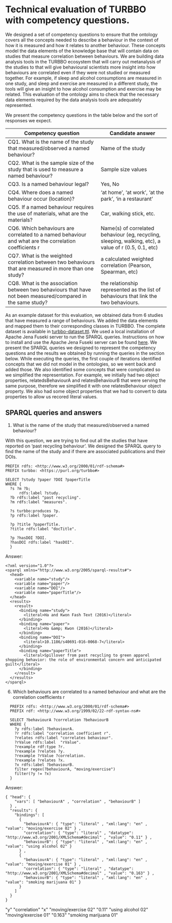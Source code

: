   # Technical evaluation of TURBBO with competency questions.
We designed a set of competency questions to ensure that the ontology covers all the concepts needed to describe a behaviour in the context of how it is measured and how it relates to another behaviour. These concepts model the data elements of the knowledge base that will contain data on studies that measure correlation between behaviours. We are building data analysis tools in the TURBBO ecosystem that will carry out metanalysis of the studies to that will give behavioural scientists more insight into how behaviours are correlated even if they were not studied or measured together. For example, if sleep and alcohol consumptions are measured in one study, and sleep and exercise are measured in a different study, the tools will give an insight to how alcohol consumption and exercise may be related. This evaluation of the ontology aims to check that the necessary data elements required by the data analysis tools are adequately represented. 

We present the competency questions in the table below and the sort of responses we expect.  

| Competency question  | Candidate answer |
| --- | --- |
| CQ1. What is the name of the study that measured/observed a named behaviour? | Name of the study |
| CQ2. What is the sample size of the study that is used to measure a named behaviour? | Sample size values |
| CQ3.  Is a named behaviour legal? | Yes, No |
| CQ4. Where does a named behaviour occur (location)? | ‘at home’, ‘at work’, ‘at the park’, ‘in a restaurant’ |
| CQ5. If a named behaviour requires the use of materials, what are the materials? | Car, walking stick, etc. |
| CQ6. Which behaviours are correlated to a named behaviour and what are the correlation coefficients r | Name(s) of correlated behaviour (eg, recycling, sleeping, walking, etc), a value of r (0.5, 0.1, etc) |
| CQ7. What is the weighted correlation between two behaviours that are measured in more than one study? | a calculated weighted correlation (Pearson, Spearman, etc) |
| CQ8. What is the association between two behaviours that have not been measured/compared in the same study? | the relationship represented as the list of behaviours that link the two behaviours. |

As an example dataset for this evaluation, we obtained data from 6 studies that have measured a range of behaviours. We added the data elements and mapped them to their corresponding classes in TURBBO. The complete dataset is available in [turbbo-dataset.ttl](https://raw.githubusercontent.com/fatibaba/turbbo/main/turbbo-dataset.ttl). We used a local installation of Apache Jena Fuseki server to run the SPARQL queries. Instructions on how to install and use the Apache Jena Fuseki server can be found [here](https://jena.apache.org/documentation/fuseki2/). We present the SPARQL queries we designed to represent the competency questions and the results we obtained by running the queries in the section below. While executing the queries, the first couple of iterations identified concepts that we did not model in the ontologies, so we went back and added those. We also identified some concepts that were complicated so we simplified the representation. For example, we initially had two object properties, relatedsBehaviourA and relatesBehaviourB that were serving the same purpose, therefore we simplified it with one relatesBehaviour object property. We also had some object properties that we had to convert to data properties to allow us recored literal values. 

## SPARQL queries and answers

1. What is the name of the study that measured/observed a named behaviour?

With this question, we are trying to find out all the studies that have reported on ‘past recycling behaviour’. We designed the SPARQL query to find the name of the study and if there are associated publications and their DOIs. 

```
PREFIX rdfs: <http://www.w3.org/2000/01/rdf-schema#>
PREFIX turbbo: <https://purl.org/turbbo#>

SELECT ?study ?paper ?DOI ?paperTitle
WHERE {
  ?s ?m ?b;
      rdfs:label ?study.
  ?b rdfs:label "past recycling".
  ?m rdfs:label "measures".
  
  ?s turbbo:produces ?p.
  ?p rdfs:label ?paper.
  
  ?p ?title ?paperTitle.
  ?title rdfs:label "docTitle".
  
  ?p ?hasDOI ?DOI.
  ?hasDOI rdfs:label "hasDOI".
  }
```

Answer:
```
<?xml version="1.0"?>
<sparql xmlns="http://www.w3.org/2005/sparql-results#">
  <head>
    <variable name="study"/>
    <variable name="paper"/>
    <variable name="DOI"/>
    <variable name="paperTitle"/>
  </head>
  <results>
    <result>
      <binding name="study">
        <literal>Ha and Kwon Fash Text (2016)</literal>
      </binding>
      <binding name="paper">
        <literal>Ha &amp; Kwon (2016)</literal>
      </binding>
      <binding name="DOI">
        <literal>10.1186/s40691-016-0068-7</literal>
      </binding>
      <binding name="paperTitle">
        <literal>Spillover from past recycling to green apparel shopping behavior: the role of environmental concern and anticipated guilt</literal>
      </binding>
    </result>
  </results>
</sparql>
```


6. Which behaviours are correlated to a named behaviour and what are the correlation coefficients r

```
  PREFIX rdfs: <http://www.w3.org/2000/01/rdf-schema#>
  PREFIX rdf: <http://www.w3.org/1999/02/22-rdf-syntax-ns#>

  SELECT ?behaviourA ?correlation ?behaviourB
  WHERE {
    ?y rdfs:label ?behaviourA.
    ?r rdfs:label "correlation coefficient r".
    ?relates rdfs:label "correlates behaviour".
    ?rValue rdfs:label  "rValue".
    ?rexample rdf:type ?r.
    ?rexample ?relates ?y.
    ?rexample ?rValue ?correlation.
    ?rexample ?relates ?x.
    ?x rdfs:label ?behaviourB.
    filter regex(?behaviourA, "moving/exercise")
    filter(?y != ?x)
  }
```

Answer:
```
{ "head": {
    "vars": [ "behaviourA" , "correlation" , "behaviourB" ]
  } ,
  "results": {
    "bindings": [
      { 
        "behaviourA": { "type": "literal" , "xml:lang": "en" , "value": "moving/exercise 02" } ,
        "correlation": { "type": "literal" , "datatype": "http://www.w3.org/2001/XMLSchema#decimal" , "value": "0.11" } ,
        "behaviourB": { "type": "literal" , "xml:lang": "en" , "value": "using alcohol 02" }
      } ,
      { 
        "behaviourA": { "type": "literal" , "xml:lang": "en" , "value": "moving/exercise 01" } ,
        "correlation": { "type": "literal" , "datatype": "http://www.w3.org/2001/XMLSchema#decimal" , "value": "0.163" } ,
        "behaviourB": { "type": "literal" , "xml:lang": "en" , "value": "smoking marijuana 01" }
      }
    ]
  }
}
```

 "y" 	 "correlation" 	 "x" 
"moving/exercise 02"	"0.11"	"using alcohol 02"
"moving/exercise 01"	"0.163"	"smoking marijuana 01"
